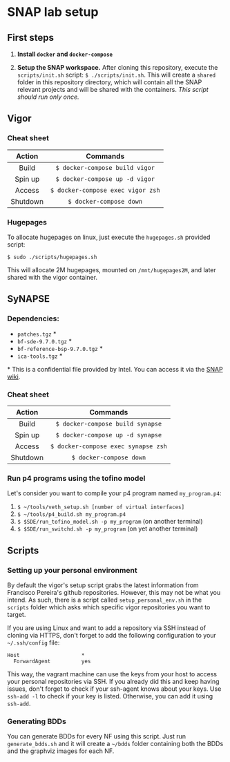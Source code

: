 # SNAP lab setup

## First steps

1. **Install `docker` and `docker-compose`**

2. **Setup the SNAP workspace.** After cloning this repository, execute the `scripts/init.sh` script: `$ ./scripts/init.sh`. This will create a `shared` folder in this repository directory, which will contain all the SNAP relevant projects and will be shared with the containers. *This script should run only once.*

## Vigor

### Cheat sheet

|  Action  |                       Commands                |
|:--------:|:---------------------------------------------:|
|   Build  | ```$ docker-compose build vigor```            |
|  Spin up |   ``` $ docker-compose up -d vigor ```        |
|  Access  |  ``` $ docker-compose exec vigor zsh ```      |
| Shutdown |       ``` $ docker-compose down ```           |

### Hugepages

To allocate hugepages on linux, just execute the `hugepages.sh` provided script:

```
$ sudo ./scripts/hugepages.sh
```

This will allocate 2M hugepages, mounted on `/mnt/hugepages2M`, and later shared with the vigor container.

## SyNAPSE

### Dependencies:
  * `patches.tgz` \*
  * `bf-sde-9.7.0.tgz` \*
  * `bf-reference-bsp-9.7.0.tgz` \*
  * `ica-tools.tgz` \*

\* This is a confidential file provided by Intel. You can access it via the [SNAP wiki](https://snaplab.2y.net/InstallingTheTofinoSDE). 

### Cheat sheet

|  Action  |                       Commands                  |
|:--------:|:-----------------------------------------------:|
|   Build  | ```$ docker-compose build synapse```            |
|  Spin up |   ``` $ docker-compose up -d synapse ```        |
|  Access  |  ``` $ docker-compose exec synapse zsh ```      |
| Shutdown |       ``` $ docker-compose down ```             |

### Run p4 programs using the tofino model

Let's consider you want to compile your p4 program named `my_program.p4`:

1. `$ ~/tools/veth_setup.sh [number of virtual interfaces]`
2. `$ ~/tools/p4_build.sh my_program.p4`
3. `$ $SDE/run_tofino_model.sh -p my_program` (on another terminal)
4. `$ $SDE/run_switchd.sh -p my_program` (on yet another terminal)

## Scripts

### Setting up your personal environment

By default the vigor's setup script grabs the latest information from Francisco Pereira's github repositories. However, this may not be what you intend. As such, there is a script called `setup_personal_env.sh` in the `scripts` folder which asks which specific vigor repositories you want to target.

If you are using Linux and want to add a repository via SSH instead of cloning via HTTPS, don't forget to add the following configuration to your `~/.ssh/config` file:

```
Host                    *
  ForwardAgent          yes 
```

This way, the vagrant machine can use the keys from your host to access your personal repositories via SSH. If you already did this and keep having issues, don't forget to check if your ssh-agent knows about your keys. Use `ssh-add -l` to check if your key is listed. Otherwise, you can add it using `ssh-add`.

### Generating BDDs

You can generate BDDs for every NF using this script. Just run `generate_bdds.sh` and it will create a `~/bdds` folder containing both the BDDs and the graphviz images for each NF.

